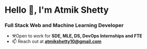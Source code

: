 <h1>Hello 👋, I'm Atmik Shetty</h1>
<h3>Full Stack Web and Machine Learning Developer</h3>

- ⚒️Open to work for **SDE, MLE, DS, DevOps Internships and FTE**
- 📫 Reach out at **atmikshetty10@gmail.com**
